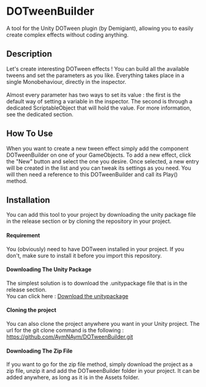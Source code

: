 # DOTweenBuilder
A tool for the Unity DOTween plugin (by Demigiant), allowing you to easily create complex effects without coding anything.

## Description
Let's create interesting DOTween effects ! You can build all the available tweens and set the parameters as you like.
Everything takes place in a single Monobehaviour, directly in the inspector.
<br><br>
Almost every parameter has two ways to set its value : the first is the default way of setting a variable in the inspector. The second is through a dedicated ScriptableObject that will hold the value. For more information, see the dedicated section.

## How To Use
When you want to create a new tween effect simply add the component DOTweenBuilder on one of your GameObjects. To add a new effect, click the "New" button and select the one you desire. Once selected, a new entry will be created in
the list and you can tweak its settings as you need. You will then need a reference to this DOTweenBuilder and call its Play() method.

## Installation
You can add this tool to your project by downloading the unity package file in the release section or by cloning the repository in your project.

#### Requirement
You (obviously) need to have DOTween installed in your project. If you don't, make sure to install it before you import this repository.

#### Downloading The Unity Package
The simplest solution is to download the .unitypackage file that is in the release section.
<br>
You can click here :
[Download the unitypackage](https://github.com/AymNAym/DOTweenBuilder/releases/download/v1.0.0/DOTweenBuilder-1.0.0.unitypackage)

#### Cloning the project
You can also clone the project anywhere you want in your Unity project. The url for the git clone command is the following : https://github.com/AymNAym/DOTweenBuilder.git

#### Downloading The Zip File
If you want to go for the zip file method, simply download the project as a zip file, unzip it and add the DOTweenBuilder folder in your project. It can be added anywhere, as long as it is in the Assets folder.

